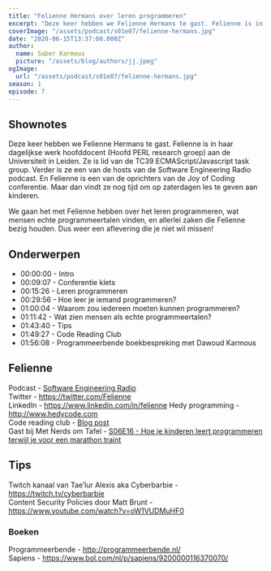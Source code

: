 ```yaml
---
title: "Felienne Hermans over leren programmeren"
excerpt: "Deze keer hebben we Felienne Hermans te gast. Felienne is in haar dagelijkse werk hoofddocent (Hoofd PERL research groep) aan de Universiteit in Leiden. Ze is lid van de TC39 ECMAScript/Javascript task group. Verder is ze een van de hosts van de Software Engineering Radio podcast. En Felienne is een van de oprichters van de Joy of Coding conferentie. Maar dan vindt ze nog tijd om op zaterdagen les te geven aan kinderen."
coverImage: "/assets/podcast/s01e07/felienne-hermans.jpg"
date: "2020-06-15T13:37:00.000Z"
author:
  name: Saber Karmous
  picture: "/assets/blog/authors/jj.jpeg"
ogImage:
  url: "/assets/podcast/s01e07/felienne-hermans.jpg"
season: 1
episode: 7
---
```


## Shownotes

Deze keer hebben we Felienne Hermans te gast. Felienne is in haar dagelijkse werk hoofddocent (Hoofd PERL research groep) aan de Universiteit in Leiden. Ze is lid van de TC39 ECMAScript/Javascript task group. Verder is ze een van de hosts van de Software Engineering Radio podcast. En Felienne is een van de oprichters van de Joy of Coding conferentie. Maar dan vindt ze nog tijd om op zaterdagen les te geven aan kinderen.

We gaan het met Felienne hebben over het leren programmeren, wat mensen echte programmeertalen vinden, en allerlei zaken die Felienne bezig houden. Dus weer een aflevering die je niet wil missen!

## Onderwerpen

- 00:00:00 - Intro
- 00:09:07 - Conferentie klets
- 00:15:26 - Leren programmeren
- 00:29:56 - Hoe leer je iemand programmeren?
- 01:00:04 - Waarom zou iedereen moeten kunnen programmeren?
- 01:11:42 - Wat zien mensen als echte programmeertalen?
- 01:43:40 - Tips
- 01:49:27 - Code Reading Club
- 01:56:08 - Programmeerbende boekbespreking met Dawoud Karmous

## Felienne

Podcast - [Software Engineering Radio](https://www.se-radio.net)  
Twitter - https://twitter.com/Felienne  
LinkedIn - https://www.linkedin.com/in/felienne
Hedy programming - http://www.hedycode.com  
Code reading club - [Blog post](https://www.felienne.com/archives/6472)  
Gast bij Met Nerds om Tafel - [S06E16 - Hoe je kinderen leert programmeren terwijl je voor een marathon traint](https://www.metnerdsomtafel.nl/podcast/s06e16-felienne-hermans.html)

## Tips

Twitch kanaal van Tae’lur Alexis aka Cyberbarbie - https://twitch.tv/cyberbarbie  
Content Security Policies door Matt Brunt - https://www.youtube.com/watch?v=oW1VUDMuHF0

### Boeken

Programmeerbende - http://programmeerbende.nl/  
Sapiens - https://www.bol.com/nl/p/sapiens/9200000116370070/
